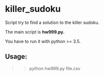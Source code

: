 # killer_sudoku

Script try to find a solution to the killer sudoku.

The main script is **hw999.py.**

You have to run it with python >= 3.5.

## Usage:

   >> python hw999.py file.csv
